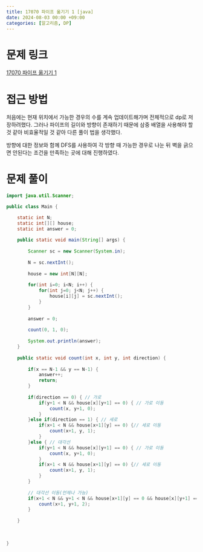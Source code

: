 ```yaml
---
title: 17070 파이프 옮기기 1 [java]
date: 2024-08-03 00:00 +09:00
categories: [알고리즘, DP]
---
```

# 문제 링크
[17070 파이프 옮기기 1](https://www.acmicpc.net/problem/17070)

# 접근 방법
처음에는 현재 위치에서 가능한 경우의 수를 계속 업데이트해가며 전체적으로 dp로 저장하려했다. 그러나 파이프의 길이와 방향이 존재하기 때문에 삼중 배열을 사용해야 할 것 같아 비효율적일 것 같아 다른 풀이 법을 생각했다. 

방향에 대한 정보와 함께 DFS를 사용하여 각 방향 때 가능한 경우로 나눈 뒤 벽을 긁으면 안된다는 조건을 만족하는 곳에 대해 진행하였다.

# 문제 풀이

```java
import java.util.Scanner;

public class Main {

	static int N;
	static int[][] house;
	static int answer = 0;
	
	public static void main(String[] args) {
		
		Scanner sc = new Scanner(System.in);
		
		N = sc.nextInt();
		
		house = new int[N][N];
		
		for(int i=0; i<N; i++) {
			for(int j=0; j<N; j++) {
				house[i][j] = sc.nextInt();
			}
		}
		
		answer = 0;
		
		count(0, 1, 0);
		
		System.out.println(answer);
	}
	
	public static void count(int x, int y, int direction) {
		
		if(x == N-1 && y == N-1) {
			answer++;
			return;
		}
		
		if(direction == 0) { // 가로
			if(y+1 < N && house[x][y+1] == 0) { // 가로 이동
				count(x, y+1, 0);
			}
		}else if(direction == 1) { // 세로
			if(x+1 < N && house[x+1][y] == 0) {// 세로 이동
				count(x+1, y, 1);
			}
		}else { // 대각선
			if(y+1 < N && house[x][y+1] == 0) { // 가로 이동
				count(x, y+1, 0);
			}
			if(x+1 < N && house[x+1][y] == 0) {// 세로 이동
				count(x+1, y, 1);
			}
		}
		
		// 대각선 이동(언제나 가능)
		if(x+1 < N && y+1 < N && house[x+1][y] == 0 && house[x][y+1] == 0 && house[x+1][y+1] == 0) {
			count(x+1, y+1, 2);
		}
		
	}
	
	
	
}

```
